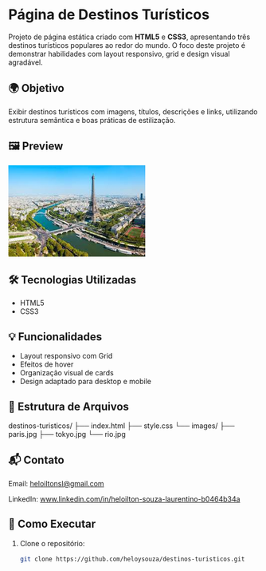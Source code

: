 # Página de Destinos Turísticos

Projeto de página estática criado com **HTML5** e **CSS3**, apresentando três destinos turísticos populares ao redor do mundo. O foco deste projeto é demonstrar habilidades com layout responsivo, grid e design visual agradável.

## 🌍 Objetivo

Exibir destinos turísticos com imagens, títulos, descrições e links, utilizando estrutura semântica e boas práticas de estilização.

## 🖼️ Preview

![Preview do projeto](images/paris.jpg)

## 🛠️ Tecnologias Utilizadas

- HTML5
- CSS3

## 💡 Funcionalidades

- Layout responsivo com Grid
- Efeitos de hover
- Organização visual de cards
- Design adaptado para desktop e mobile

## 📂 Estrutura de Arquivos

destinos-turisticos/
├── index.html
├── style.css
└── images/
├── paris.jpg
├── tokyo.jpg
└── rio.jpg

## 📬 Contato

Email: heloiltonsl@gmail.com

LinkedIn: www.linkedin.com/in/heloilton-souza-laurentino-b0464b34a


## 🚀 Como Executar

1. Clone o repositório:
   ```bash
   git clone https://github.com/heloysouza/destinos-turisticos.git
